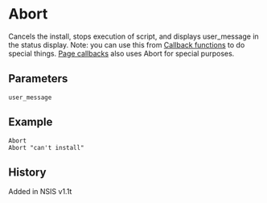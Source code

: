 # Abort

Cancels the install, stops execution of script, and displays user_message in the status display. Note: you can use this from [Callback functions][1] to do special things. [Page callbacks][2] also uses Abort for special purposes.

## Parameters

	user_message

## Example

	Abort
	Abort "can't install"

## History

Added in NSIS v1.1t

[1]: http://nsis.sourceforge.net/Docs/Chapter4.html#4.7.2
[2]: http://nsis.sourceforge.net/Docs/Chapter4.html#4.5